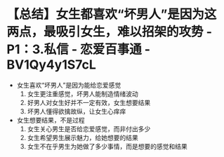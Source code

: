 # 【总结】女生都喜欢“坏男人”是因为这两点，最吸引女生，难以招架的攻势 - P1：3.私信 - 恋爱百事通 - BV1Qy4y1S7cL

-   女生喜欢“坏男人”是因为能给恋爱感觉
    1.  女生更注重感觉，坏男人能制造情绪波动
    2.  好男人对女生好并不一定有效，女生想要结果
    3.  坏男人懂得欲擒故纵，让女生心痒痒
-   女生想要结果，不是过程
    1.  女生关心男生是否给恋爱感觉，而非付出多少
    2.  女生希望男生展示魅力，给她想要的结果
    3.  女生不在乎男生为她做了多少事情，而是想要的感觉和结果